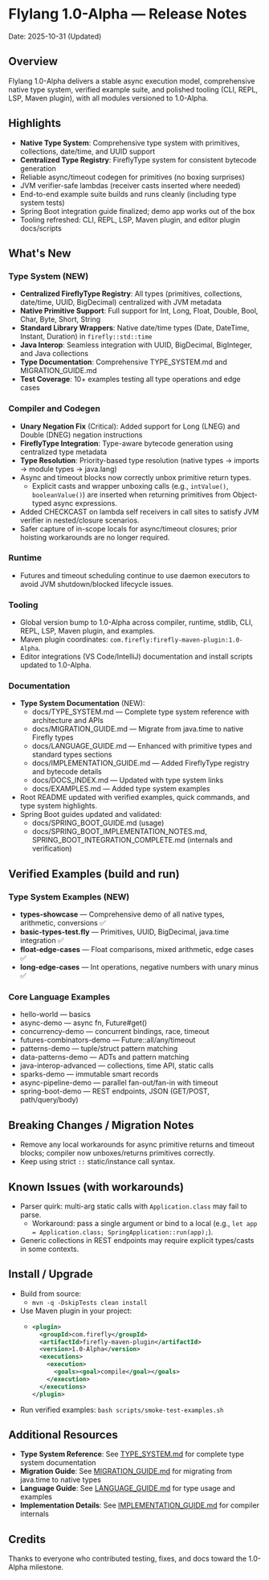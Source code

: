 # Flylang 1.0-Alpha — Release Notes

Date: 2025-10-31 (Updated)

## Overview
Flylang 1.0-Alpha delivers a stable async execution model, comprehensive native type system, verified example suite, and polished tooling (CLI, REPL, LSP, Maven plugin), with all modules versioned to 1.0-Alpha.

## Highlights
- **Native Type System**: Comprehensive type system with primitives, collections, date/time, and UUID support
- **Centralized Type Registry**: FireflyType system for consistent bytecode generation
- Reliable async/timeout codegen for primitives (no boxing surprises)
- JVM verifier-safe lambdas (receiver casts inserted where needed)
- End-to-end example suite builds and runs cleanly (including type system tests)
- Spring Boot integration guide finalized; demo app works out of the box
- Tooling refreshed: CLI, REPL, LSP, Maven plugin, and editor plugin docs/scripts

## What's New

### Type System (NEW)
- **Centralized FireflyType Registry**: All types (primitives, collections, date/time, UUID, BigDecimal) centralized with JVM metadata
- **Native Primitive Support**: Full support for Int, Long, Float, Double, Bool, Char, Byte, Short, String
- **Standard Library Wrappers**: Native date/time types (Date, DateTime, Instant, Duration) in `firefly::std::time`
- **Java Interop**: Seamless integration with UUID, BigDecimal, BigInteger, and Java collections
- **Type Documentation**: Comprehensive TYPE_SYSTEM.md and MIGRATION_GUIDE.md
- **Test Coverage**: 10+ examples testing all type operations and edge cases

### Compiler and Codegen
- **Unary Negation Fix** (Critical): Added support for Long (LNEG) and Double (DNEG) negation instructions
- **FireflyType Integration**: Type-aware bytecode generation using centralized type metadata
- **Type Resolution**: Priority-based type resolution (native types → imports → module types → java.lang)
- Async and timeout blocks now correctly unbox primitive return types.
  - Explicit casts and wrapper unboxing calls (e.g., `intValue()`, `booleanValue()`) are inserted when returning primitives from Object-typed async expressions.
- Added CHECKCAST on lambda self receivers in call sites to satisfy JVM verifier in nested/closure scenarios.
- Safer capture of in-scope locals for async/timeout closures; prior hoisting workarounds are no longer required.

### Runtime
- Futures and timeout scheduling continue to use daemon executors to avoid JVM shutdown/blocked lifecycle issues.

### Tooling
- Global version bump to 1.0-Alpha across compiler, runtime, stdlib, CLI, REPL, LSP, Maven plugin, and examples.
- Maven plugin coordinates: `com.firefly:firefly-maven-plugin:1.0-Alpha`.
- Editor integrations (VS Code/IntelliJ) documentation and install scripts updated to 1.0-Alpha.

### Documentation
- **Type System Documentation** (NEW):
  - docs/TYPE_SYSTEM.md — Complete type system reference with architecture and APIs
  - docs/MIGRATION_GUIDE.md — Migrate from java.time to native Firefly types
  - docs/LANGUAGE_GUIDE.md — Enhanced with primitive types and standard types sections
  - docs/IMPLEMENTATION_GUIDE.md — Added FireflyType registry and bytecode details
  - docs/DOCS_INDEX.md — Updated with type system links
  - docs/EXAMPLES.md — Added type system examples
- Root README updated with verified examples, quick commands, and type system highlights.
- Spring Boot guides updated and validated:
  - docs/SPRING_BOOT_GUIDE.md (usage)
  - docs/SPRING_BOOT_IMPLEMENTATION_NOTES.md, SPRING_BOOT_INTEGRATION_COMPLETE.md (internals and verification)

## Verified Examples (build and run)

### Type System Examples (NEW)
- **types-showcase** — Comprehensive demo of all native types, arithmetic, conversions ✅
- **basic-types-test.fly** — Primitives, UUID, BigDecimal, java.time integration ✅
- **float-edge-cases** — Float comparisons, mixed arithmetic, edge cases ✅
- **long-edge-cases** — Int operations, negative numbers with unary minus ✅

### Core Language Examples
- hello-world — basics
- async-demo — async fn, Future#get()
- concurrency-demo — concurrent bindings, race, timeout
- futures-combinators-demo — Future::all/any/timeout
- patterns-demo — tuple/struct pattern matching
- data-patterns-demo — ADTs and pattern matching
- java-interop-advanced — collections, time API, static calls
- sparks-demo — immutable smart records
- async-pipeline-demo — parallel fan-out/fan-in with timeout
- spring-boot-demo — REST endpoints, JSON (GET/POST, path/query/body)

## Breaking Changes / Migration Notes
- Remove any local workarounds for async primitive returns and timeout blocks; compiler now unboxes/returns primitives correctly.
- Keep using strict `::` static/instance call syntax.

## Known Issues (with workarounds)
- Parser quirk: multi-arg static calls with `Application.class` may fail to parse.
  - Workaround: pass a single argument or bind to a local (e.g., `let app = Application.class; SpringApplication::run(app);`).
- Generic collections in REST endpoints may require explicit types/casts in some contexts.

## Install / Upgrade
- Build from source:
  - `mvn -q -DskipTests clean install`
- Use Maven plugin in your project:
  - ```xml
    <plugin>
      <groupId>com.firefly</groupId>
      <artifactId>firefly-maven-plugin</artifactId>
      <version>1.0-Alpha</version>
      <executions>
        <execution>
          <goals><goal>compile</goal></goals>
        </execution>
      </executions>
    </plugin>
    ```
- Run verified examples: `bash scripts/smoke-test-examples.sh`

## Additional Resources

- **Type System Reference**: See [TYPE_SYSTEM.md](TYPE_SYSTEM.md) for complete type system documentation
- **Migration Guide**: See [MIGRATION_GUIDE.md](MIGRATION_GUIDE.md) for migrating from java.time to native types
- **Language Guide**: See [LANGUAGE_GUIDE.md](LANGUAGE_GUIDE.md) for type usage and examples
- **Implementation Details**: See [IMPLEMENTATION_GUIDE.md](IMPLEMENTATION_GUIDE.md) for compiler internals

## Credits
Thanks to everyone who contributed testing, fixes, and docs toward the 1.0-Alpha milestone.
